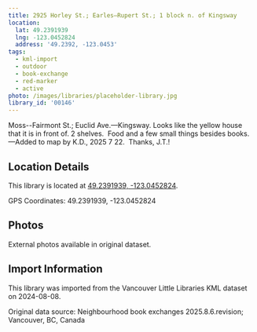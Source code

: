 ```yaml
---
title: 2925 Horley St.; Earles—Rupert St.; 1 block n. of Kingsway
location:
  lat: 49.2391939
  lng: -123.0452824
  address: '49.2392, -123.0453'
tags:
  - kml-import
  - outdoor
  - book-exchange
  - red-marker
  - active
photo: /images/libraries/placeholder-library.jpg
library_id: '00146'
---
```

Moss--Fairmont St.; Euclid Ave.—Kingsway.
Looks like the yellow house that it is in front of.
2 shelves.  
Food and a few small things besides books.
—Added to map by K.D., 2025 7 22.  Thanks, J.T.!

## Location Details

This library is located at [49.2391939, -123.0452824](https://www.google.com/maps?q=49.2391939,-123.0452824).

GPS Coordinates: 49.2391939, -123.0452824

## Photos

External photos available in original dataset.

## Import Information

This library was imported from the Vancouver Little Libraries KML dataset on 2024-08-08.

Original data source: Neighbourhood book exchanges 2025.8.6.revision; Vancouver, BC, Canada
